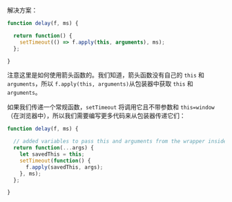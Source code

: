 解决方案：

```js
function delay(f, ms) {

  return function() {
    setTimeout(() => f.apply(this, arguments), ms);
  };

}
```

注意这里是如何使用箭头函数的。我们知道，箭头函数没有自己的 `this` 和 `arguments`，所以 `f.apply(this, arguments)`从包装器中获取 `this` 和 `arguments`。

如果我们传递一个常规函数，`setTimeout` 将调用它且不带参数和 `this=window`（在浏览器中），所以我们需要编写更多代码来从包装器传递它们：

```js
function delay(f, ms) {

  // added variables to pass this and arguments from the wrapper inside setTimeout
  return function(...args) {
    let savedThis = this;
    setTimeout(function() {
      f.apply(savedThis, args);
    }, ms);
  };

}
```
